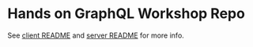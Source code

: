 # Hands on GraphQL Workshop Repo

See [client README](./swpedia/README.md) and [server README](./graphql-server/README.md) for more info.
